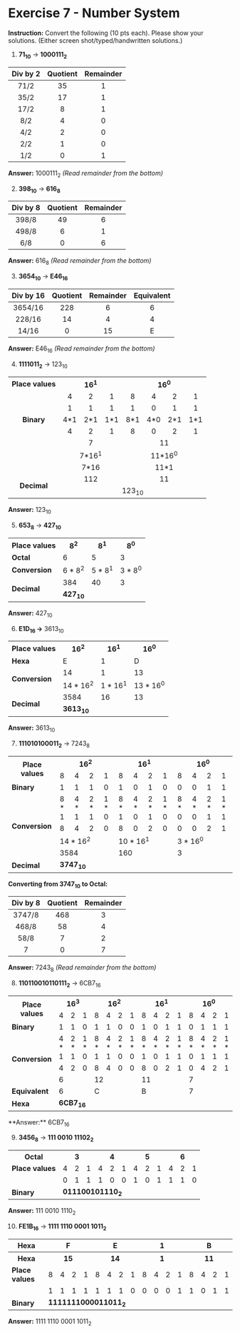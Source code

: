 # Exercise 7 - Number System

**Instruction:** Convert the following (10 pts each). Please show your solutions. (Either screen shot/typed/handwritten solutions.)



1. **71<sub>10</sub>** &rarr; **1000111<sub>2</sub>**

| Div by 2 | Quotient | Remainder |
| :------: | :------: | :-------: |
|   71/2   |    35    |     1     |
|   35/2   |    17    |     1     |
|   17/2   |    8     |     1     |
|   8/2    |    4     |     0     |
|   4/2    |    2     |     0     |
|   2/2    |    1     |     0     |
|   1/2    |    0     |     1     |

<strong>Answer:</strong>  1000111<sub>2</sub> <em>(Read remainder from the bottom)</em>




2. **398<sub>10</sub>**  &rarr;  **616<sub>8</sub>**


| Div by 8 | Quotient | Remainder |
| :------: | :------: | :-------: |
|  398/8   |    49    |     6     |
|  498/8   |    6     |     1     |
|   6/8    |    0     |     6     |

**Answer:** 616<sub>8</sub> <em>(Read remainder from the bottom)</em>




3. **3654<sub>10</sub>** &rarr; **E46<sub>16</sub>**

| Div by 16 | Quotient | Remainder | Equivalent |
| :-------: | :------: | :-------: | :--------: |
|  3654/16  |   228    |     6     |     6      |
|  228/16   |    14    |     4     |     4      |
|   14/16   |    0     |    15     |     E      |

**Answer:** E46<sub>16</sub> <em>(Read remainder from the bottom)</em>




4. **1111011<sub>2</sub>** &rarr; 123<sub>10</sub>

<table style="text-align:center">
    <tr style="text-align:center">
    	<th>Place values</th>
        <th colspan="3">16<sup>1</sup></th>
        <th colspan="4">16<sup>0</sup></th>
    </tr>
    <tr>
        <td></td>
        <td style="text-align:center">4</td>
        <td style="text-align:center">2</td>
		<td style="text-align:center">1</td>
        <td style="text-align:center">8</td>
        <td style="text-align:center">4</td>
        <td style="text-align:center">2</td>
        <td style="text-align:center">1</td>
    </tr>
    <tr style="text-align:center">
        <td rowspan="3"><strong>Binary</strong></td>
        <td>1</td>
        <td>1</td>
		<td>1</td>
        <td>1</td>
        <td>0</td>
        <td>1</td>
        <td>1</td>
    </tr>
    <tr style="text-align:center">
        <td>4*1</td>
        <td>2*1</td>
		<td>1*1</td>
        <td>8*1</td>
        <td>4*0</td>
        <td>2*1</td>
        <td>1*1</td>
    </tr>
    <tr style="text-align:center">
        <td style="text-align:center">4</td>
        <td style="text-align:center">2</td>
		<td style="text-align:center">1</td>
        <td style="text-align:center">8</td>
        <td style="text-align:center">0</td>
        <td style="text-align:center">2</td>
        <td style="text-align:center">1</td>
    </tr>
    <tr style="text-align:center">
        <td></td>
        <td style="text-align:center" colspan="3">7</td>
        <td style="text-align:center" colspan="4">11</td>
    </tr>
    <tr style="text-align:center">
        <td></td>
        <td style="text-align:center" colspan="3">7*16<sup>1</sup></td>
        <td style="text-align:center" colspan="4">11*16<sup>0</sup></td>
    </tr>
    <tr style="text-align:center">
        <td></td>
        <td style="text-align:center" colspan="3">7*16</td>
        <td style="text-align:center" colspan="4">11*1</td>
    </tr>
    <tr>
        <td style="text-align:center" rowspan="2"><strong>Decimal</strong></td>
        <td style="text-align:center" colspan="3">112</td>
        <td style="text-align:center" colspan="4">11</td>
    </tr>
    <tr>
    	<td style="text-align:center" colspan="7">123<sub>10</sub></td>
    </tr>
</table>

**Answer:** 123<sub>10</sub>




5. **653<sub>8</sub>** &rarr; **427<sub>10</sub>**

<table>
    <tr>
        <th>Place values</th>
        <th>8<sup>2</sup></th>
        <th>8<sup>1</sup></th>
        <th>8<sup>0</sup></th>
    </tr>
    <tr>
        <td><strong>Octal</strong></td>
        <td>6</td>
        <td>5</td>
        <td>3</td>
    </tr>
    <tr>
        <td><strong>Conversion</strong></td>
        <td>6 * 8<sup>2</sup></td>
        <td>5 * 8<sup>1</sup></td>
        <td>3 * 8<sup>0</sup></td>
    </tr>
    <tr>
      	<td rowspan="2"><strong>Decimal</strong></td>
        <td>384</td>
        <td>40</td>
        <td>3</td>
    </tr>
    <tr>
        <td colspan="3"><strong>427<sub>10</sub></strong></td>
    </tr>
</table>

<strong>Answer:</strong> 427<sub>10</sub>




6. **E1D<sub>16 </sub>&rarr;** 3613<sub>10</sub> 

<table>
    <tr>
        <th>Place values</th>
        <th>16<sup>2</sup></th>
        <th>16<sup>1</sup></th>
        <th>16<sup>0</sup></th>
    </tr>
    <tr>
        <td><strong>Hexa</strong></td>
        <td>E</td>
        <td>1</td>
        <td>D</td>
    </tr>
    <tr>
        <td rowspan="2"><strong>Conversion</strong></td>
        <td>14</td>
        <td>1</td>
        <td>13</td>
    </tr>
     <tr>
        <td>14 * 16<sup>2</sup></td>
        <td>1 * 16<sup>1</sup></td>
        <td>13 * 16<sup>0</sup></td>
    </tr>
    <tr>
      	<td rowspan="2"><strong>Decimal</strong></td>
        <td>3584</td>
        <td>16</td>
        <td>13</td>
    </tr>
    <tr>
        <td colspan="3"><strong>3613<sub>10</sub></strong></td>
    </tr>
</table>

<strong>Answer:</strong> 3613<sub>10</sub>




7. **111010100011<sub>2</sub>** &rarr; 7243<sub>8</sub>
<table>
	<tr>
        <th rowspan="2">Place values</th>
        <th colspan="4">16<sup>2</sup></th>
        <th colspan="4">16<sup>1</sup></th>
        <th colspan="4">16<sup>0</sup></th>
	</tr>
	<tr>
        <td>8</td>
        <td>4</td>
        <td>2</td>
        <td>1</td>
        <td>8</td>
        <td>4</td>
        <td>2</td>
        <td>1</td>
        <td>8</td>
        <td>4</td>
        <td>2</td>
        <td>1</td>
	</tr>
	<tr>
        <td><strong>Binary</strong></td>
        <td>1</td>
        <td>1</td>
        <td>1</td>
        <td>0</td>
        <td>1</td>
        <td>0</td>
        <td>1</td>
        <td>0</td>
        <td>0</td>
        <td>0</td>
        <td>1</td>
        <td>1</td>
	</tr>
	<tr>
        <td rowspan="4" style="vertical-align:center"><strong>Conversion</strong></td>
        <td>8 * 1</td>
        <td>4 * 1</td>
        <td>2 * 1</td>
        <td>1 * 0</td>
        <td>8 * 1</td>
        <td>4 * 0</td>
        <td>2 * 1</td>
        <td>1 * 0</td>
        <td>8 * 0</td>
        <td>4 * 0</td>
        <td>2 * 1</td>
        <td>1 * 1</td>
	</tr>
	<tr>
        <td>8</td>
        <td>4</td>
        <td>2</td>
        <td>0</td>
        <td>8</td>
        <td>0</td>
        <td>2</td>
        <td>0</td>
        <td>0</td>
        <td>0</td>
        <td>2</td>
        <td>1</td>
	</tr>
	<tr>
        <td colspan="4">14 * 16<sup>2</sup></td>
        <td colspan="4">10 * 16<sup>1</sup></td>
        <td colspan="4">3 * 16<sup>0</sup></td>
	</tr>
    <tr>
        <td colspan="4">3584</td>
        <td colspan="4">160</td>
        <td colspan="4">3</td>
	</tr>
    <tr>
        <td><strong>Decimal</strong></td>
        <td colspan="16"><strong>3747<sub>10</sub></strong></td>
	</tr>
</table>

**Converting from 3747<sub>10</sub> to Octal:**

| Div by 8 | Quotient | Remainder |
| :------: | :------: | :-------: |
|  3747/8  |   468    |     3     |
|  468/8   |    58    |     4     |
|   58/8   |    7     |     2     |
|    7     |    0     |     7     |

**Answer:** 7243<sub>8</sub> <em>(Read remainder from the bottom)</em>




8. **110110010110111<sub>2</sub>** &rarr; 6CB7<sub>16</sub>

<table>
	<tr>
        <th rowspan="2">Place values</th>
        <th colspan="3">16<sup>3</sup></th>
        <th colspan="4">16<sup>2</sup></th>
        <th colspan="4">16<sup>1</sup></th>
        <th colspan="4">16<sup>0</sup></th>
	</tr>
	<tr>
        <td>4</td>
        <td>2</td>
        <td>1</td>
        <td>8</td>
        <td>4</td>
        <td>2</td>
        <td>1</td>
        <td>8</td>
        <td>4</td>
        <td>2</td>
        <td>1</td>
        <td>8</td>
        <td>4</td>
        <td>2</td>
        <td>1</td>
	</tr>
	<tr>
        <td><strong>Binary</strong></td>
        <td>1</td>
        <td>1</td>
        <td>0</td>
        <td>1</td>
        <td>1</td>
        <td>0</td>
        <td>0</td>
        <td>1</td>
        <td>0</td>
        <td>1</td>
        <td>1</td>
        <td>0</td>
        <td>1</td>
        <td>1</td>
        <td>1</td>
	</tr>
	<tr>
        <td rowspan="3" style="vertical-align:center"><strong>Conversion</strong></td>
        <td>4 * 1</td>
        <td>2 * 1</td>
        <td>1 * 0</td>
        <td>8 * 1</td>
        <td>4 * 1</td>
        <td>2 * 0</td>
        <td>1 * 0</td>
        <td>8 * 1</td>
        <td>4 * 0</td>
        <td>2 * 1</td>
        <td>1 * 1</td>
        <td>8 * 0</td>
        <td>4 * 1</td>
        <td>2 * 1</td>
        <td>1 * 1</td>
	</tr>
	<tr>
        <td>4</td>
        <td>2</td>
        <td>0</td>
        <td>8</td>
        <td>4</td>
        <td>0</td>
        <td>0</td>
        <td>8</td>
        <td>0</td>
        <td>2</td>
        <td>1</td>
        <td>0</td>
        <td>4</td>
        <td>2</td>
        <td>1</td>
	</tr>
    <tr>
        <td colspan="3">6</td>
        <td colspan="4">12</td>
        <td colspan="4">11</td>
        <td colspan="4">7</td>
	</tr>
    <tr>
        <td><strong>Equivalent</strong></td>
        <td colspan="3">6</td>
        <td colspan="4">C</td>
        <td colspan="4">B</td>
        <td colspan="4">7</td>
	</tr>
    <tr>
        <td><strong>Hexa</strong></td>
        <td colspan="16"><strong>6CB7<sub>16</sub></strong></td>
	</tr>
</table>
**Answer:** 6CB7<sub>16</sub>




9. **3456<sub>8</sub>** &rarr; **111 0010 11102<sub>2</sub>**

<table>
    <tr style="align-text:center">
        <th><strong>Octal</strong></th>
        <th colspan="3"><strong>3</strong></th>
        <th colspan="3"><strong>4</strong></th>
        <th colspan="3"><strong>5</strong></th>
        <th colspan="3"><strong>6</strong></th>
    </tr>
    <tr>
        <td><strong>Place values</strong></td>
        <td>4</td>
        <td>2</td>
        <td>1</td>
        <td>4</td>
        <td>2</td>
        <td>1</td>
        <td>4</td>
        <td>2</td>
        <td>1</td>
        <td>4</td>
        <td>2</td>
        <td>1</td>
    </tr>
    <tr>
        <td><strong></strong></td>
        <td>0</td>
        <td>1</td>
        <td>1</td>
        <td>1</td>
        <td>0</td>
        <td>0</td>
        <td>1</td>
        <td>0</td>
        <td>1</td>
        <td>1</td>
        <td>1</td>
        <td>0</td>
    </tr>
    <tr>
        <td><strong>Binary</strong></td>
    	<td colspan="12"><strong>011100101110<sub>2</sub></strong></td>
    </tr>
</table>

**Answer:** 111 0010 1110<sub>2</sub>




10. **FE1B<sub>16</sub>** &rarr; **1111 1110 0001 1011<sub>2</sub>**

<table>
    <tr style="align-text:center">
        <th><strong>Hexa</strong></th>
        <th colspan="4"><strong>F</strong></th>
        <th colspan="4"><strong>E</strong></th>
        <th colspan="4"><strong>1</strong></th>
        <th colspan="4"><strong>B</strong></th>
    </tr>
    <tr style="align-text:center">
        <th><strong>Hexa</strong></th>
        <th colspan="4"><strong>15</strong></th>
        <th colspan="4"><strong>14</strong></th>
        <th colspan="4"><strong>1</strong></th>
        <th colspan="4"><strong>11</strong></th>
    </tr>
    <tr>
        <td><strong>Place values</strong></td>
        <td>8</td>
        <td>4</td>
        <td>2</td>
        <td>1</td>
        <td>8</td>
        <td>4</td>
        <td>2</td>
        <td>1</td>
        <td>8</td>
        <td>4</td>
        <td>2</td>
        <td>1</td>
        <td>8</td>
        <td>4</td>
        <td>2</td>
        <td>1</td>
    </tr>
    <tr>
        <td><strong></strong></td>
        <td>1</td>
        <td>1</td>
        <td>1</td>
        <td>1</td>
        <td>1</td>
        <td>1</td>
        <td>1</td>
        <td>0</td>
        <td>0</td>
        <td>0</td>
        <td>0</td>
        <td>1</td>
        <td>1</td>
        <td>0</td>
        <td>1</td>
        <td>1</td>
    </tr>
    <tr>
        <td><strong>Binary</strong></td>
    	<td colspan="12"><strong>1111111000011011<sub>2</sub></strong></td>
    </tr>
</table>

**Answer:** 1111 1110 0001 1011<sub>2</sub>

